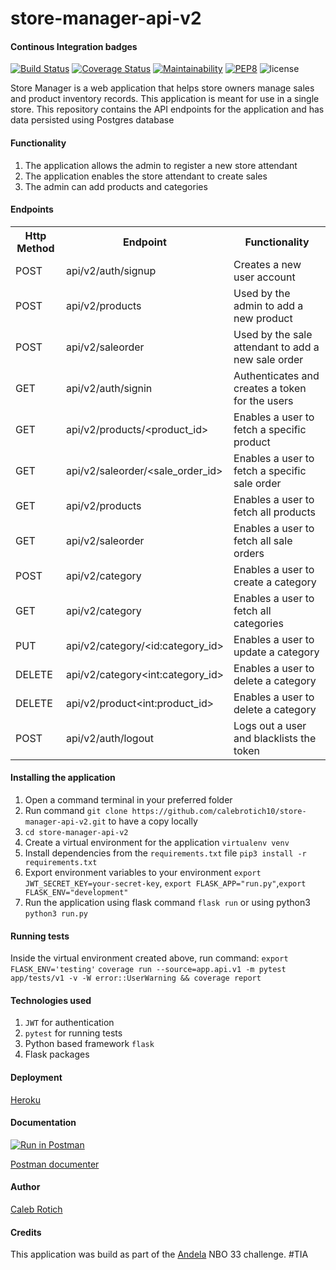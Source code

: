 # store-manager-api-v2
#### Continous Integration badges
[![Build Status](https://travis-ci.com/calebrotich10/store-manager-api-v2.svg?branch=develop)](https://travis-ci.com/calebrotich10/store-manager-api-v2)  [![Coverage Status](https://coveralls.io/repos/github/calebrotich10/store-manager-api-v2/badge.svg?branch=develop)](https://coveralls.io/github/calebrotich10/store-manager-api-v2?branch=develop)  [![Maintainability](https://api.codeclimate.com/v1/badges/94613d7438838aeb23d5/maintainability)](https://codeclimate.com/github/calebrotich10/store-manager-api-v2/maintainability) [![PEP8](https://img.shields.io/badge/code%20style-pep8-orange.svg)](https://www.python.org/dev/peps/pep-0008/) <img src="https://camo.githubusercontent.com/b0224997019dec4e51d692c722ea9bee2818c837/68747470733a2f2f696d672e736869656c64732e696f2f6769746875622f6c6963656e73652f6d6173686170652f6170697374617475732e737667" alt="license" data-canonical-src="https://img.shields.io/github/license/mashape/apistatus.svg" style="max-width:100%;">

Store Manager is a web application that helps store owners manage sales and product inventory records. This application is meant for use in a single store. This repository contains the API endpoints for the application and has data persisted using Postgres database

#### Functionality
1. The application allows the admin to register a new store attendant
2. The application enables the store attendant to create sales
3. The admin can add products and categories

#### Endpoints
<table>
  <tr>
    <th>Http Method</th>
    <th>Endpoint</th>
    <th>Functionality</th>
  </tr>
  <tr>
    <td>POST</td>
    <td>api/v2/auth/signup</td>
    <td>Creates a new user account</td>
  </tr>
  <tr>
    <td>POST</td>
    <td>api/v2/products</td>
    <td>Used by the admin to add a new product</td>
  </tr>
  <tr>
    <td>POST</td>
    <td>api/v2/saleorder</td>
    <td>Used by the sale attendant to add a new sale order</td>
  </tr>
  <tr>
    <td>GET</td>
    <td>api/v2/auth/signin</td>
    <td>Authenticates and creates a token for the users</td>
  </tr>
  <tr>
    <td>GET</td>
    <td>api/v2/products/&ltproduct_id&gt</td>
    <td>Enables a user to fetch a specific product</td>
  </tr>
  <tr>
    <td>GET</td>
    <td>api/v2/saleorder/&ltsale_order_id&gt</td>
    <td>Enables a user to fetch a specific sale order</td>
  </tr>
  <tr>
    <td>GET</td>
    <td>api/v2/products</td>
    <td>Enables a user to fetch all products</td>
  </tr>
  <tr>
    <td>GET</td>
    <td>api/v2/saleorder</td>
    <td>Enables a user to fetch all sale orders</td>
  </tr>
   <tr>
    <td>POST</td>
    <td>api/v2/category</td>
    <td>Enables a user to create a category</td>
  </tr>
  <tr>
    <td>GET</td>
    <td>api/v2/category</td>
    <td>Enables a user to fetch all categories</td>
  </tr>
   <tr>
    <td>PUT</td>
    <td>api/v2/category/&ltid:category_id&gt</td>
    <td>Enables a user to update a category</td>
  </tr>
  <tr>
    <td>DELETE</td>
    <td>api/v2/category&ltint:category_id&gt</td>
    <td>Enables a user to delete a category</td>
  </tr>
    <tr>
    <td>DELETE</td>
    <td>api/v2/product&ltint:product_id&gt</td>
    <td>Enables a user to delete a category</td>
  </tr>
   <tr>
    <td>POST</td>
    <td>api/v2/auth/logout</td>
    <td>Logs out a user and blacklists the token</td>
  </tr>
</table>

#### Installing the application
1. Open a command terminal in your preferred folder
2. Run command `git clone https://github.com/calebrotich10/store-manager-api-v2.git` to have a copy locally
3. `cd store-manager-api-v2`
4. Create a virtual environment for the application `virtualenv venv`
5. Install dependencies from the `requirements.txt` file `pip3 install -r requirements.txt`
6. Export environment variables to your environment ```export JWT_SECRET_KEY=your-secret-key```, ```export FLASK_APP="run.py"```,```export FLASK_ENV="development"```
6. Run the application using flask command `flask run` or using python3 `python3 run.py`

#### Running tests
Inside the virtual environment created above, run command:
`export FLASK_ENV='testing'`
`coverage run --source=app.api.v1 -m pytest app/tests/v1 -v -W error::UserWarning && coverage report`

#### Technologies used
1. `JWT` for authentication
2. `pytest` for running tests
3. Python based framework `flask`
4. Flask packages

#### Deployment
[Heroku](https://store-manager-api-v2.herokuapp.com/)

#### Documentation
[![Run in Postman](https://run.pstmn.io/button.svg)](https://app.getpostman.com/run-collection/94941bd850bf15c7d80c)

[Postman documenter](https://web.postman.co/collections/5265531-086697fb-a305-420f-9385-5051bc385d0a?workspace=90ac61c2-8d86-4603-8151-f07f6a58b68b)

#### Author
[Caleb Rotich](https://github.com/calebrotich10)

#### Credits
This application was build as part of the [Andela](https://andela.com/) NBO 33 challenge. #TIA
